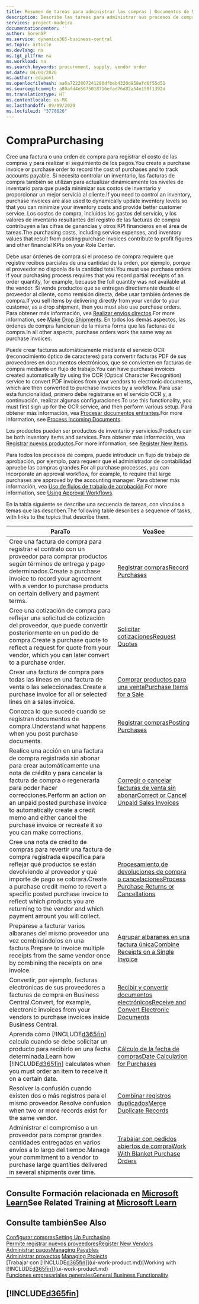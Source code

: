 ```yaml
---
title: Resumen de tareas para administrar las compras | Documentos de Microsoft
description: Describe las tareas para administrar sus procesos de compra o aprovisionamiento, incluido el modo en que funcionan las facturas de compra y los pedidos de compra.
services: project-madeira
documentationcenter: ''
author: SorenGP
ms.service: dynamics365-business-central
ms.topic: article
ms.devlang: na
ms.tgt_pltfrm: na
ms.workload: na
ms.search.keywords: procurement, supply, vendor order
ms.date: 04/01/2020
ms.author: edupont
ms.openlocfilehash: aa6a7222807241280dfbeb4320d958afd6f55d51
ms.sourcegitcommit: a80afd4e5075018716efad76d82a54e158f1392d
ms.translationtype: HT
ms.contentlocale: es-MX
ms.lasthandoff: 09/09/2020
ms.locfileid: "3778826"
---
```

# <a name="purchasing"></a><span data-ttu-id="72937-103">Compra</span><span class="sxs-lookup"><span data-stu-id="72937-103">Purchasing</span></span>
<span data-ttu-id="72937-104">Cree una factura o una orden de compra para registrar el costo de las compras y para realizar el seguimiento de los pagos.</span><span class="sxs-lookup"><span data-stu-id="72937-104">You create a purchase invoice or purchase order to record the cost of purchases and to track accounts payable.</span></span> <span data-ttu-id="72937-105">Si necesita controlar un inventario, las facturas de compra también se utilizan para actualizar dinámicamente los niveles de inventario para que pueda minimizar sus costos de inventario y proporcionar un mejor servicio al cliente.</span><span class="sxs-lookup"><span data-stu-id="72937-105">If you need to control an inventory, purchase invoices are also used to dynamically update inventory levels so that you can minimize your inventory costs and provide better customer service.</span></span> <span data-ttu-id="72937-106">Los costos de compra, incluidos los gastos del servicio, y los valores de inventario resultantes del registro de las facturas de compra contribuyen a las cifras de ganancias y otros KPI financieros en el área de tareas.</span><span class="sxs-lookup"><span data-stu-id="72937-106">The purchasing costs, including service expenses, and inventory values that result from posting purchase invoices contribute to profit figures and other financial KPIs on your Role Center.</span></span>

<span data-ttu-id="72937-107">Debe usar órdenes de compra si el proceso de compra requiere que registre recibos parciales de una cantidad de la orden, por ejemplo, porque el proveedor no disponía de la cantidad total.</span><span class="sxs-lookup"><span data-stu-id="72937-107">You must use purchase orders if your purchasing process requires that you record partial receipts of an order quantity, for example, because the full quantity was not available at the vendor.</span></span> <span data-ttu-id="72937-108">Si vende productos que se entregan directamente desde el proveedor al cliente, como remisión directa, debe usar también órdenes de compra.</span><span class="sxs-lookup"><span data-stu-id="72937-108">If you sell items by delivering directly from your vendor to your customer, as a drop shipment, then you must also use purchase orders.</span></span> <span data-ttu-id="72937-109">Para obtener más información, vea [Realizar envíos directos](sales-how-drop-shipment.md).</span><span class="sxs-lookup"><span data-stu-id="72937-109">For more information, see [Make Drop Shipments](sales-how-drop-shipment.md).</span></span> <span data-ttu-id="72937-110">En todos los demás aspectos, las órdenes de compra funcionan de la misma forma que las facturas de compra.</span><span class="sxs-lookup"><span data-stu-id="72937-110">In all other aspects, purchase orders work the same way as purchase invoices.</span></span>

<span data-ttu-id="72937-111">Puede crear facturas automáticamente mediante el servicio OCR (reconocimiento óptico de caracteres) para convertir facturas PDF de sus proveedores en documentos electrónicos, que se convierten en facturas de compra mediante un flujo de trabajo.</span><span class="sxs-lookup"><span data-stu-id="72937-111">You can have purchase invoices created automatically by using the OCR (Optical Character Recognition) service to convert PDF invoices from your vendors to electronic documents, which are then converted to purchase invoices by a workflow.</span></span> <span data-ttu-id="72937-112">Para usar esta funcionalidad, primero debe registrarse en el servicio OCR y, a continuación, realizar algunas configuraciones.</span><span class="sxs-lookup"><span data-stu-id="72937-112">To use this functionality, you must first sign up for the OCR service, and then perform various setup.</span></span> <span data-ttu-id="72937-113">Para obtener más información, vea [Procesar documentos entrantes](across-process-income-documents.md).</span><span class="sxs-lookup"><span data-stu-id="72937-113">For more information, see [Process Incoming Documents](across-process-income-documents.md).</span></span>      

<span data-ttu-id="72937-114">Los productos pueden ser productos de inventario y servicios.</span><span class="sxs-lookup"><span data-stu-id="72937-114">Products can be both inventory items and services.</span></span> <span data-ttu-id="72937-115">Para obtener más información, vea [Registrar nuevos productos](inventory-how-register-new-items.md).</span><span class="sxs-lookup"><span data-stu-id="72937-115">For more information, see [Register New Items](inventory-how-register-new-items.md).</span></span>

<span data-ttu-id="72937-116">Para todos los procesos de compra, puede introducir un flujo de trabajo de aprobación, por ejemplo, para requerir que el administrador de contabilidad apruebe las compras grandes.</span><span class="sxs-lookup"><span data-stu-id="72937-116">For all purchase processes, you can incorporate an approval workflow, for example, to require that large purchases are approved by the accounting manager.</span></span> <span data-ttu-id="72937-117">Para obtener más información, vea [Uso de flujos de trabajo de aprobación](across-how-use-approval-workflows.md).</span><span class="sxs-lookup"><span data-stu-id="72937-117">For more information, see [Using Approval Workflows](across-how-use-approval-workflows.md).</span></span>

<span data-ttu-id="72937-118">En la tabla siguiente se describe una secuencia de tareas, con vínculos a temas que las describen.</span><span class="sxs-lookup"><span data-stu-id="72937-118">The following table describes a sequence of tasks, with links to the topics that describe them.</span></span>

| <span data-ttu-id="72937-119">Para</span><span class="sxs-lookup"><span data-stu-id="72937-119">To</span></span> | <span data-ttu-id="72937-120">Vea</span><span class="sxs-lookup"><span data-stu-id="72937-120">See</span></span> |
| --- | --- |
| <span data-ttu-id="72937-121">Cree una factura de compra para registrar el contrato con un proveedor para comprar productos según términos de entrega y pago determinados.</span><span class="sxs-lookup"><span data-stu-id="72937-121">Create a purchase invoice to record your agreement with a vendor to purchase products on certain delivery and payment terms.</span></span> |[<span data-ttu-id="72937-122">Registrar compras</span><span class="sxs-lookup"><span data-stu-id="72937-122">Record Purchases</span></span>](purchasing-how-record-purchases.md) |
|<span data-ttu-id="72937-123">Cree una cotización de compra para reflejar una solicitud de cotización del proveedor, que puede convertir posteriormente en un pedido de compra.</span><span class="sxs-lookup"><span data-stu-id="72937-123">Create a purchase quote to reflect a request for quote from your vendor, which you can later convert to a purchase order.</span></span>|[<span data-ttu-id="72937-124">Solicitar cotizaciones</span><span class="sxs-lookup"><span data-stu-id="72937-124">Request Quotes</span></span>](purchasing-how-request-quotes.md)|
| <span data-ttu-id="72937-125">Crear una factura de compra para todas las líneas en una factura de venta o las seleccionadas.</span><span class="sxs-lookup"><span data-stu-id="72937-125">Create a purchase invoice for all or selected lines on a sales invoice.</span></span> |[<span data-ttu-id="72937-126">Comprar productos para una venta</span><span class="sxs-lookup"><span data-stu-id="72937-126">Purchase Items for a Sale</span></span>](purchasing-how-purchase-products-sale.md) |
|<span data-ttu-id="72937-127">Conozca lo que sucede cuando se registran documentos de compra.</span><span class="sxs-lookup"><span data-stu-id="72937-127">Understand what happens when you post purchase documents.</span></span>|[<span data-ttu-id="72937-128">Registrar compras</span><span class="sxs-lookup"><span data-stu-id="72937-128">Posting Purchases</span></span>](ui-post-purchases.md)|
| <span data-ttu-id="72937-129">Realice una acción en una factura de compra registrada sin abonar para crear automáticamente una nota de crédito y para cancelar la factura de compra o regenerarla para poder hacer correcciones.</span><span class="sxs-lookup"><span data-stu-id="72937-129">Perform an action on an unpaid posted purchase invoice to automatically create a credit memo and either cancel the purchase invoice or recreate it so you can make corrections.</span></span> |[<span data-ttu-id="72937-130">Corregir o cancelar facturas de venta sin abonar</span><span class="sxs-lookup"><span data-stu-id="72937-130">Correct or Cancel Unpaid Sales Invoices</span></span>](purchasing-how-correct-cancel-unpaid-purchase-invoices.md) |
| <span data-ttu-id="72937-131">Cree una nota de crédito de compras para revertir una factura de compra registrada específica para reflejar qué productos se están devolviendo al proveedor y qué importe de pago se cobrará.</span><span class="sxs-lookup"><span data-stu-id="72937-131">Create a purchase credit memo to revert a specific posted purchase invoice to reflect which products you are returning to the vendor and which payment amount you will collect.</span></span> |[<span data-ttu-id="72937-132">Procesamiento de devoluciones de compra o cancelaciones</span><span class="sxs-lookup"><span data-stu-id="72937-132">Process Purchase Returns or Cancellations</span></span>](purchasing-how-register-new-vendors.md) |
|<span data-ttu-id="72937-133">Prepárese a facturar varios albaranes del mismo proveedor una vez combinándolos en una factura.</span><span class="sxs-lookup"><span data-stu-id="72937-133">Prepare to invoice multiple receipts from the same vendor once by combining the receipts on one invoice.</span></span>|[<span data-ttu-id="72937-134">Agrupar albaranes en una factura única</span><span class="sxs-lookup"><span data-stu-id="72937-134">Combine Receipts on a Single Invoice</span></span>](purchasing-how-to-combine-receipts.md)|
|<span data-ttu-id="72937-135">Convertir, por ejemplo, facturas electrónicas de sus proveedores a facturas de compra en Business Central.</span><span class="sxs-lookup"><span data-stu-id="72937-135">Convert, for example, electronic invoices from your vendors to purchase invoices inside Business Central.</span></span>|[<span data-ttu-id="72937-136">Recibir y convertir documentos electrónicos</span><span class="sxs-lookup"><span data-stu-id="72937-136">Receive and Convert Electronic Documents</span></span>](purchasing-how-to-receive-and-convert-electronic-documents.md)|
| <span data-ttu-id="72937-137">Aprenda cómo [!INCLUDE[d365fin](includes/d365fin_md.md)] calcula cuando se debe solicitar un producto para recibirlo en una fecha determinada.</span><span class="sxs-lookup"><span data-stu-id="72937-137">Learn how [!INCLUDE[d365fin](includes/d365fin_md.md)] calculates when you must order an item to receive it on a certain date.</span></span>|[<span data-ttu-id="72937-138">Cálculo de la fecha de compras</span><span class="sxs-lookup"><span data-stu-id="72937-138">Date Calculation for Purchases</span></span>](purchasing-date-calculation-for-purchases.md)|
|<span data-ttu-id="72937-139">Resolver la confusión cuando existen dos o más registros para el mismo proveedor.</span><span class="sxs-lookup"><span data-stu-id="72937-139">Resolve confusion when two or more records exist for the same vendor.</span></span>|[<span data-ttu-id="72937-140">Combinar registros duplicados</span><span class="sxs-lookup"><span data-stu-id="72937-140">Merge Duplicate Records</span></span>](sales-how-merge-duplicate-records.md)|
|<span data-ttu-id="72937-141">Administrar el compromiso a un proveedor para comprar grandes cantidades entregadas en varios envíos a lo largo del tiempo.</span><span class="sxs-lookup"><span data-stu-id="72937-141">Manage your commitment to a vendor to purchase large quantities delivered in several shipments over time.</span></span>|[<span data-ttu-id="72937-142">Trabajar con pedidos abiertos de compra</span><span class="sxs-lookup"><span data-stu-id="72937-142">Work With Blanket Purchase Orders</span></span>](sales-how-to-create-blanket-sales-orders.md)|

## <a name="see-related-training-at-microsoft-learn"></a><span data-ttu-id="72937-143">Consulte Formación relacionada en [Microsoft Learn](/learn/paths/purchase-items-services-dynamics-365-business-central/)</span><span class="sxs-lookup"><span data-stu-id="72937-143">See Related Training at [Microsoft Learn](/learn/paths/purchase-items-services-dynamics-365-business-central/)</span></span>

## <a name="see-also"></a><span data-ttu-id="72937-144">Consulte también</span><span class="sxs-lookup"><span data-stu-id="72937-144">See Also</span></span>
[<span data-ttu-id="72937-145">Configurar compras</span><span class="sxs-lookup"><span data-stu-id="72937-145">Setting Up Purchasing</span></span>](purchasing-setup-purchasing.md)  
[<span data-ttu-id="72937-146">Permite registrar nuevos proveedores</span><span class="sxs-lookup"><span data-stu-id="72937-146">Register New Vendors</span></span>](purchasing-how-register-new-vendors.md)  
[<span data-ttu-id="72937-147">Administrar pagos</span><span class="sxs-lookup"><span data-stu-id="72937-147">Managing Payables</span></span>](payables-manage-payables.md)  
<span data-ttu-id="72937-148">[Administrar proyectos](projects-manage-projects.md)  </span><span class="sxs-lookup"><span data-stu-id="72937-148">[Managing Projects](projects-manage-projects.md)  </span></span>  
<span data-ttu-id="72937-149">[Trabajar con [!INCLUDE[d365fin](includes/d365fin_md.md)]](ui-work-product.md)</span><span class="sxs-lookup"><span data-stu-id="72937-149">[Working with [!INCLUDE[d365fin](includes/d365fin_md.md)]](ui-work-product.md)</span></span>  
[<span data-ttu-id="72937-150">Funciones empresariales generales</span><span class="sxs-lookup"><span data-stu-id="72937-150">General Business Functionality</span></span>](ui-across-business-areas.md)

## [!INCLUDE[d365fin](includes/free_trial_md.md)]  

